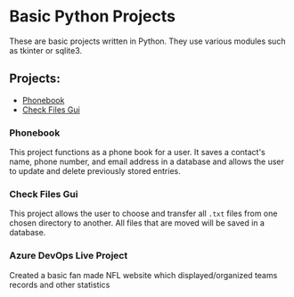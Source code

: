 # Basic Python Projects

These are basic projects written in Python. They use various modules such as tkinter or sqlite3.

## Projects:
- [Phonebook](#Django_Checkbook_Project)
- [Check Files Gui](#check-files-gui)

### Phonebook
This project functions as a phone book for a user. It saves a contact's name, phone number, and email address in a database and allows the user to update and delete previously stored entries.

### Check Files Gui
This project allows the user to choose and transfer all `.txt` files from one chosen directory to another. All files that are moved will be saved in a database.

### Azure DevOps Live Project
Created a basic fan made NFL website which displayed/organized teams records and other statistics
